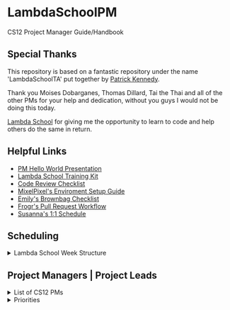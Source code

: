 # LambdaSchoolPM
CS12 Project Manager Guide/Handbook

## Special Thanks
This repository is based on a fantastic repository under the name 'LambdaSchoolTA' put together by [Patrick Kennedy](https://github.com/mixelPixel/LambdaSchoolTA).

Thank you Moises Dobarganes, Thomas Dillard, Tai the Thai and all of the other PMs for your help and dedication, without you guys I would not be doing this today.

[Lambda School](https://github.com/LambdaSchool) for giving me the opportunity to learn to code and help others do the same in return.

## Helpful Links
 - [PM Hello World Presentation](https://docs.google.com/presentation/d/1HF49_nZ2CdT2bg394Mc7WYvH8eKfS919uy8ZnZZNK8E/edit?usp=sharing)
 - [Lambda School Training Kit](https://tk.lambdaschool.com/cs-master)
 - [Code Review Checklist](https://github.com/LambdaSchool/Code-Review-Checklist)
 - [MixelPixel's Enviroment Setup Guide](https://github.com/mixelpixel/Getting-Started)
 - [Emily's Brownbag Checklist](/extras/BrownBags.md)
 - [Frogr's Pull Request Workflow](https://github.com/frogr/Pull-Request-Workflow)
 - [Susanna's 1:1 Schedule](https://docs.google.com/forms/d/1QkRXRaznG5_qGtk3SsGgeh4L4Gcy_IIo_fHUI7xUlEc/edit)

## Scheduling
<details>
  <summary>Lambda School Week Structure</summary>
  <p>

  [Lambda School Sprint Structure](https://docs.google.com/spreadsheets/d/1m83sq7Td5jpJ0XQUTwN7dJKhBHvIUppyHGIQ58pVQl4/edit?usp=sharing)

  ![Lambda School Sprint Structure Image](images/schedule.jpg?raw=true)

  </p>
</details>

## Project Managers | Project Leads
<details>
  <summary>List of CS12 PMs</summary>
  <p>
    Terrie Kim - Section Lead<br/>
    Calum Groover<br/>
    Dani Tacheny<br/>
    Dixie Korley<br/>
    Eric Hechavarria<br/>
    Michael Marshalkovich<br/>
    Nathan Daniel Flood<br/>
    Nathaniel Flory<br/>
  </p>
</details>
<details>
  <summary>Priorities</summary>

  <p>
 
  ##If you're clocked in, code review is the top priority.
    
  In-depth code reviews have the most impact.

  Code reviews should be done during morning instruction. The emphasis should be on current PR's, not past ones.

  The Queue should be covered in the afternoon.
  
  </p>
  
</details>
